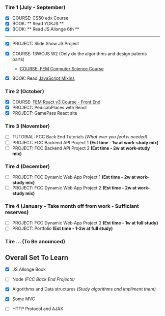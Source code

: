

### Tire 1 (July - September)
- [x] COURSE: CS50 edx Course
- [x] BOOK: ** Read YDKJS **
- [x] BOOK: ** Read JS Allonge 6th **
---
- [x] PROJECT: Slide Show JS Project
- [x] COURSE: 13WOJS W2 (Only do the algorithms and design paterns parts)
	- [COURSE: FEM Computer Science Course](https://frontendmasters.com/courses/computer-science/)
- [x] BOOK: Read [JavaScript Mixins](https://javascriptweblog.wordpress.com/2011/05/31/a-fresh-look-at-javascript-mixins/)


### Tire 2  (October)
- [x] COURSE: [FEM React v3 Course - Front End](https://frontendmasters.com/courses/react/introduction)
- [x] PROJECT: PedicabPlaces with React
- [x] PROJECT: GamePass React site

### Tire 3 (November)
- [ ] TUTORIAL: FCC Back End Tutorials *(What ever you feal is needed)*
- [ ] PROJECT: FCC Backend API Project 1 **(Est time - 1w at work-study mix)**
- [ ] PROJECT: FCC Backend API Project 2 **(Est time - 2w at work-study mix)**

### Tire 4 (December)
- [ ] PROJECT: FCC Dynamic Web App Project 1 **(Est time - 2w at work-study mix)**
- [ ] PROJECT: FCC Dynamic Web App Project 2 **(Est time - 2w at work-study mix)**

### Tire 4 (January - Take month off from work - Sufficiant reserves)
- [ ] PROJECT: FCC Dynamic Web App Project 3 **(Est time - 1w at full study)**
- [ ] PROJECT: Portfolio **(Est time - 1-2w at full study)**

### Tire ... **(To Be anounced)**

## Overall Set To Learn
- [x] JS Allonge Book
- [ ] Node *(FCC Back End Projects)*
-[x] Algorithms and Data structures *(Study algorithms and impliment them)*
- [x] Some MVC
- [ ] HTTP Protocol and AJAX
  
  
  
